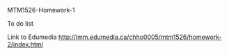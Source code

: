 MTM1526-Homework-1

To do list 

Link to Edumedia
http://imm.edumedia.ca/chho0005/mtm1526/homework-2/index.html